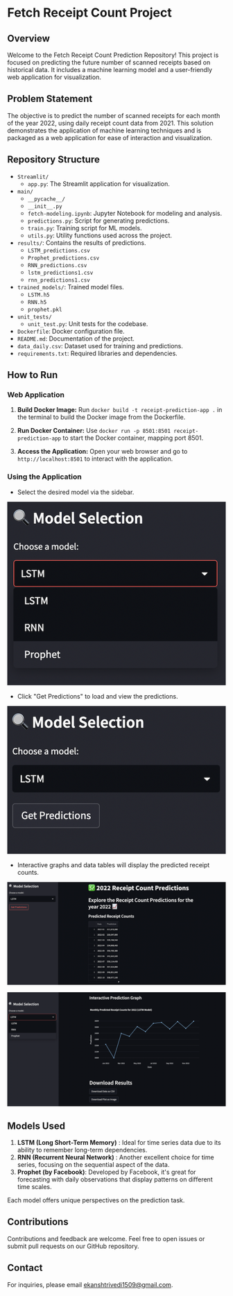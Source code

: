 # Fetch Receipt Count Project

## Overview

Welcome to the Fetch Receipt Count Prediction Repository! This project is focused on predicting the future number of scanned receipts based on historical data. It includes a machine learning model and a user-friendly web application for visualization.

## Problem Statement

The objective is to predict the number of scanned receipts for each month of the year 2022, using daily receipt count data from 2021. This solution demonstrates the application of machine learning techniques and is packaged as a web application for ease of interaction and visualization.

## Repository Structure

- `Streamlit/`
  - `app.py`: The Streamlit application for visualization.
- `main/`
  - `__pycache__/`
  - `__init__.py`
  - `fetch-modeling.ipynb`: Jupyter Notebook for modeling and analysis.
  - `predictions.py`: Script for generating predictions.
  - `train.py`: Training script for ML models.
  - `utils.py`: Utility functions used across the project.
- `results/`: Contains the results of predictions.
  - `LSTM_predictions.csv`
  - `Prophet_predictions.csv`
  - `RNN_predictions.csv`
  - `lstm_predictions1.csv`
  - `rnn_predictions1.csv`
- `trained_models/`: Trained model files.
  - `LSTM.h5`
  - `RNN.h5`
  - `prophet.pkl`
- `unit_tests/`
  - `unit_test.py`: Unit tests for the codebase.
- `Dockerfile`: Docker configuration file.
- `README.md`: Documentation of the project.
- `data_daily.csv`: Dataset used for training and predictions.
- `requirements.txt`: Required libraries and dependencies.

## How to Run

### Web Application

1. **Build Docker Image:**
   Run `docker build -t receipt-prediction-app .` in the terminal to build the Docker image from the Dockerfile.

2. **Run Docker Container:**
   Use `docker run -p 8501:8501 receipt-prediction-app` to start the Docker container, mapping port 8501.

3. **Access the Application:**
   Open your web browser and go to `http://localhost:8501` to interact with the application.


### Using the Application

- Select the desired model via the sidebar.

![](images/model-selection.png)

- Click "Get Predictions" to load and view the predictions.

![](images/predictions.png)


- Interactive graphs and data tables will display the predicted receipt counts.

![](images/table-viz.png)


![](images/graph-viz.png)


## Models Used

1. **LSTM (Long Short-Term Memory)** : Ideal for time series data due to its ability to remember long-term dependencies.
2. **RNN (Recurrent Neural Network)** : Another excellent choice for time series, focusing on the sequential aspect of the data.
3. **Prophet (by Facebook)**: Developed by Facebook, it's great for forecasting with daily observations that display patterns on different time scales.

Each model offers unique perspectives on the prediction task.

## Contributions

Contributions and feedback are welcome. Feel free to open issues or submit pull requests on our GitHub repository.

## Contact

For inquiries, please email [ekanshtrivedi1509@gmail.com](ekanshtrivedi1509@gmail.com).
